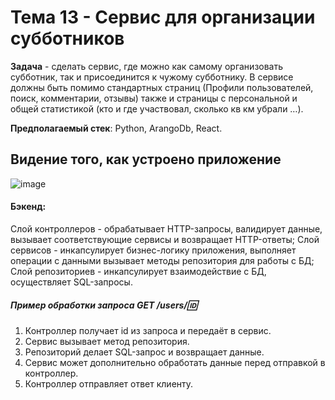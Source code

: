 # Тема 13 - Сервис для организации субботников
**Задача** - сделать сервис, где можно как самому организовать субботник, так и присоединится к чужому субботнику. В сервисе должны быть помимо стандартных страниц (Профили пользователей, поиск, комментарии, отзывы) также и страницы с персональной и общей статистикой (кто и где участвовал, сколько кв км убрали …).

**Предполагаемый стек**: Python, ArangoDb, React.

## Видение того, как устроено приложение ##
![image](https://github.com/user-attachments/assets/37b69bb5-d13f-46f2-8d6b-f786bad01ae4)


#### Бэкенд: ####
Слой контроллеров - обрабатывает HTTP-запросы, валидирует данные, вызывает соответствующие сервисы и возвращает HTTP-ответы;
Слой сервисов - инкапсулирует бизнес-логику приложения, выполняет операции с данными вызывает методы репозитория для работы с БД;
Слой репозиториев - инкапсулирует взаимодействие с БД, осуществляет SQL-запросы.

##### Пример обработки запроса GET /users/:id: #####
1. Контроллер получает id из запроса и передаёт в сервис.
2. Сервис вызывает метод репозитория.
3. Репозиторий делает SQL-запрос и возвращает данные.
4. Сервис может дополнительно обработать данные перед отправкой в контроллер.
5. Контроллер отправляет ответ клиенту.
